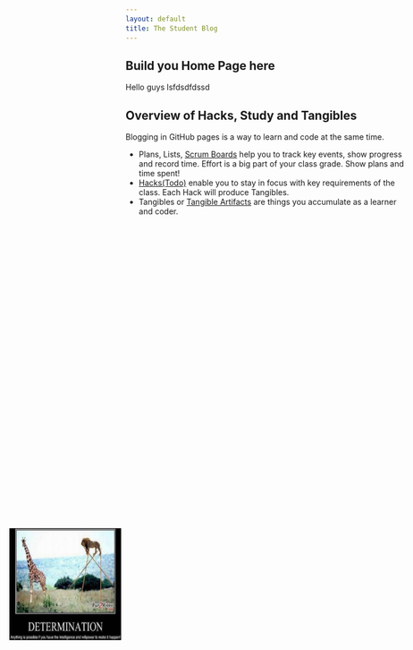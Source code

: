 ```yaml
---
layout: default
title: The Student Blog
---
```


<style>
    .Determination {
        width: 200px; /* Set the width and height of the circle container */
        height: 200px;
        overflow: hidden; /* Hide the overflow content outside the container */
        position: relative; /* Position the container relative to its parent */

        /* Position the container to the upper right corner */
        position: absolute;
        top: 1000px;
        left: 20px;
        border-radius: 0%; /* Create a circular shape */
    }

    .Determination img {
        width: 100%; /* Make sure the image fills the container */
        height: auto; /* Automatically adjust the height to maintain aspect ratio */
        object-fit: cover; /* Crop the image to cover the container */
        border-radius: 50%; /* Maintain the circular shape of the container */
    }

</style>


<img class="Determination" src="images/Determination.jpg" alt="GRAPEFRUIT">

## Build you Home Page here 
Hello guys
lsfdsdfdssd
## Overview of Hacks, Study and Tangibles
Blogging in GitHub pages is a way to learn and code at the same time. 

- Plans, Lists, [Scrum Boards](https://clickup.com/blog/scrum-board/) help you to track key events, show progress and record time.  Effort is a big part of your class grade.  Show plans and time spent!
- [Hacks(Todo)](https://levelup.gitconnected.com/six-ultimate-daily-hacks-for-every-programmer-60f5f10feae) enable you to stay in focus with key requirements of the class.  Each Hack will produce Tangibles.
- Tangibles or [Tangible Artifacts](https://en.wikipedia.org/wiki/Artifact_(software_development)) are things you accumulate as a learner and coder. 
